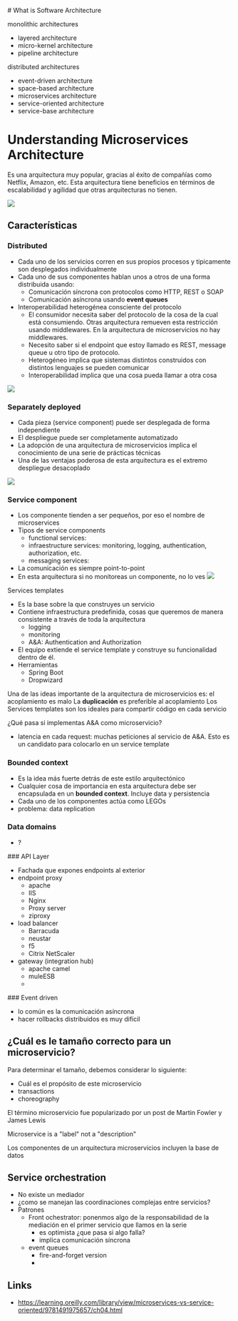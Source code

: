

# What is Software Architecture



monolithic architectures
* layered architecture
* micro-kernel architecture
* pipeline architecture

distributed architectures
* event-driven architecture
* space-based architecture
* microservices architecture
* service-oriented architecture
* service-base architecture




# Understanding Microservices Architecture

Es una arquitectura muy popular, gracias al éxito de compañías como Netflix, Amazon, etc. Esta arquitectura tiene beneficios en términos de escalabilidad y agilidad que otras arquitecturas no tienen.

![](img/microservices-architecture.png)

## Características

### Distributed

* Cada uno de los servicios corren en sus propios procesos y tipicamente son desplegados individualmente
* Cada uno de sus componentes hablan unos a otros de una forma distribuida usando: 
    * Comunicación síncrona con protocolos como HTTP, REST o SOAP
    * Comunicación asíncrona usando **event queues**
* Interoperabilidad heterogénea consciente del protocolo
    * El consumidor necesita saber del protocolo de la cosa de la cual está consumiendo. Otras arquitectura remueven esta restricción usando middlewares. En la arquitectura de microservicios no hay middlewares.
    * Necesito saber si el endpoint que estoy llamado es REST, message queue u otro tipo de protocolo.
    * Heterogéneo implica que sistemas distintos construidos con distintos lenguajes se pueden comunicar
    * Interoperabilidad implica que una cosa pueda llamar a otra cosa

![](img/protocol-aware-heterogeneous-interoperability.png)

### Separately deployed

* Cada pieza (service component) puede ser desplegada de forma independiente
* El despliegue puede ser completamente automatizado
* La adopción de una arquitectura de microservicios implica el conocimiento de una serie de prácticas técnicas
* Una de las ventajas poderosa de esta arquitectura es el extremo despliegue desacoplado

![](img/practicas-tecnicas.png)

### Service component 

* Los componente tienden a ser pequeños, por eso el nombre de microservices
* Tipos de service components
    * functional services: 
    * infraestructure services: monitoring, logging, authentication, authorization, etc. 
    * messaging services: 
* La comunicación es siempre point-to-point
* En esta arquitectura si no monitoreas un componente, no lo ves
![](img/service-components.png)


Services templates
* Es la base sobre la que construyes un servicio
* Contiene infraestructura predefinida, cosas que queremos de manera consistente a través de toda la arquitectura
    * logging
    * monitoring
    * A&A: Authentication and Authorization
* El equipo extiende el service template y construye su funcionalidad dentro de él.
* Herramientas
    * Spring Boot
    * Dropwizard


Una de las ideas importante de la arquitectura de microservicios es: el acoplamiento es malo
La **duplicación** es preferible al acoplamiento
Los Services templates son los ideales para compartir código en cada servicio

¿Qué pasa si implementas A&A como microservicio?
* latencia en cada request: muchas peticiones al servicio de A&A. Esto es un candidato para colocarlo en un service template


### Bounded context

* Es la idea más fuerte detrás de este estilo arquitectónico
* Cualquier cosa de importancia en esta arquitectura debe ser encapsulada en un **bounded context**. Incluye data y persistencia
* Cada uno de los componentes actúa como LEGOs
* problema: data replication

### Data domains

* ?

### API Layer

* Fachada que expones endpoints al exterior
* endpoint proxy
    * apache
    * IIS
    * Nginx
    * Proxy server
    * ziproxy
* load balancer
    * Barracuda
    * neustar
    * f5
    * Citrix NetScaler
* gateway (integration hub)
    * apache camel
    * muleESB
    * 

### Event driven

* lo común es la comunicación asíncrona
* hacer rollbacks distribuidos es muy difícil





## ¿Cuál es le tamaño correcto para un microservicio?

Para determinar el tamaño, debemos considerar lo siguiente: 

* Cuál es el propósito de este microservicio
* transactions
* choreography

El término microservicio fue popularizado por un post de Martin Fowler y James Lewis

Microservice is a "label" not a "description"


Los componentes de un arquitectura microservicios incluyen la base de datos


## Service orchestration

* No existe un mediador
* ¿como se manejan las coordinaciones complejas entre servicios?
* Patrones
    * Front ochestrator: ponenmos algo de la responsabilidad de la mediación en el primer servicio que llamos en la serie
        * es optimista ¿que pasa si algo falla?
        * implica comunicación síncrona
    * event queues
        * fire-and-forget version
        * 




## Links
* https://learning.oreilly.com/library/view/microservices-vs-service-oriented/9781491975657/ch04.html